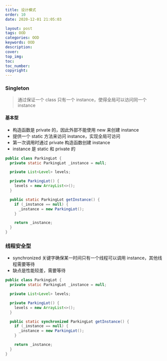 ```yaml
---
title: 设计模式
order: 10
date: 2020-12-01 21:05:03

layout: post
tags: OOD
categories: OOD
keywords: OOD
description:
cover:
top_img:
toc:
toc_number:
copyright:
---
```


### Singleton

> 通过保证一个 class 只有一个 instance，使得全局可以访问同一个 instance

#### 基本型

- 构造函数是 private 的，因此外部不能使用 new 来创建 instance
- 提供一个 static 方法来访问 instance，实现全局可访问
- 第一次调用时通过 private 构造函数创建 instance
- instance 是 static 和 private 的

```java
public class ParkingLot {
  private static ParkingLot _instance = null;

  private List<Level> levels;

  private ParkingLot() {
    levels = new ArrayList<>();
  }

  public static ParkingLot getInstance() {
    if (_instance == null) {
      _instance = new ParkingLot();
    }

    return _instance;
  }
}
```

### 线程安全型

- synchronized 关键字确保某一时间只有一个线程可以调用 instance，其他线程需要等待
- 缺点是性能较差，需要等待

```java
public class ParkingLot {
  private static ParkingLot _instance = null;

  private List<Level> levels;

  private ParkingLot() {
    levels = new ArrayList<>();
  }

  public static synchronized ParkingLot getInstance() {
    if (_instance == null) {
      _instance = new ParkingLot();
    }

    return _instance;
  }
}
```
